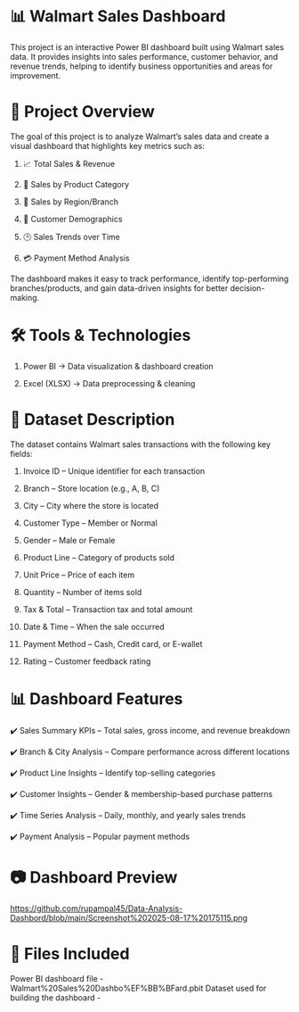# 📊 Walmart Sales Dashboard
This project is an interactive Power BI dashboard built using Walmart sales data. It provides insights into sales performance, customer behavior, and revenue trends, helping to identify business opportunities and areas for improvement.
# 🚀 Project Overview
The goal of this project is to analyze Walmart’s sales data and create a visual dashboard that highlights key metrics such as:
1. 📈 Total Sales & Revenue

2. 🛒 Sales by Product Category

3. 📍 Sales by Region/Branch

4. 👥 Customer Demographics

5. 🕒 Sales Trends over Time

6. 💳 Payment Method Analysis

The dashboard makes it easy to track performance, identify top-performing branches/products, and gain data-driven insights for better decision-making.
# 🛠️ Tools & Technologies
1. Power BI → Data visualization & dashboard creation

2. Excel (XLSX) → Data preprocessing & cleaning
# 📑 Dataset Description
The dataset contains Walmart sales transactions with the following key fields:

1. Invoice ID – Unique identifier for each transaction

2. Branch – Store location (e.g., A, B, C)

3. City – City where the store is located

4. Customer Type – Member or Normal

5. Gender – Male or Female

6. Product Line – Category of products sold

7. Unit Price – Price of each item

8. Quantity – Number of items sold

9. Tax & Total – Transaction tax and total amount

10. Date & Time – When the sale occurred

11. Payment Method – Cash, Credit card, or E-wallet

12. Rating – Customer feedback rating

# 📊 Dashboard Features
✔️ Sales Summary KPIs – Total sales, gross income, and revenue breakdown

✔️ Branch & City Analysis – Compare performance across different locations

✔️ Product Line Insights – Identify top-selling categories

✔️ Customer Insights – Gender & membership-based purchase patterns

✔️ Time Series Analysis – Daily, monthly, and yearly sales trends

✔️ Payment Analysis – Popular payment methods

# 📷 Dashboard Preview
https://github.com/rupampal45/Data-Analysis-Dashbord/blob/main/Screenshot%202025-08-17%20175115.png

# 📂 Files Included
Power BI dashboard file - Walmart%20Sales%20Dashbo%EF%BB%BFard.pbit
Dataset used for building the dashboard -
